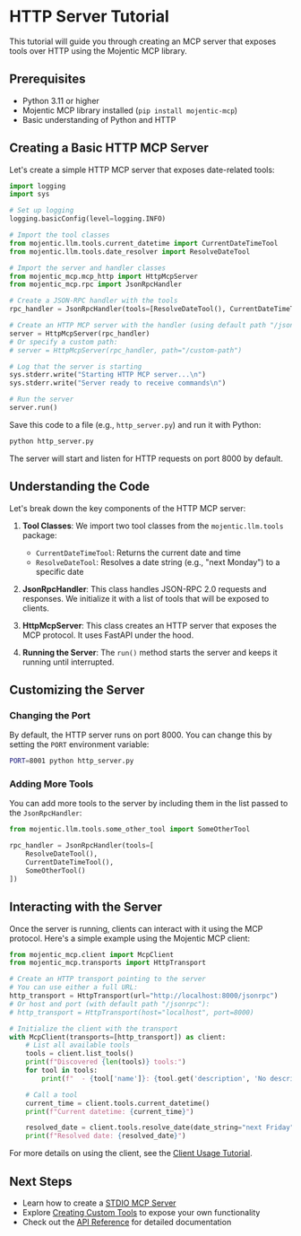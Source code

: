 # HTTP Server Tutorial

This tutorial will guide you through creating an MCP server that exposes tools over HTTP using the Mojentic MCP library.

## Prerequisites

- Python 3.11 or higher
- Mojentic MCP library installed (`pip install mojentic-mcp`)
- Basic understanding of Python and HTTP

## Creating a Basic HTTP MCP Server

Let's create a simple HTTP MCP server that exposes date-related tools:

```python
import logging
import sys

# Set up logging
logging.basicConfig(level=logging.INFO)

# Import the tool classes
from mojentic.llm.tools.current_datetime import CurrentDateTimeTool
from mojentic.llm.tools.date_resolver import ResolveDateTool

# Import the server and handler classes
from mojentic_mcp.mcp_http import HttpMcpServer
from mojentic_mcp.rpc import JsonRpcHandler

# Create a JSON-RPC handler with the tools
rpc_handler = JsonRpcHandler(tools=[ResolveDateTool(), CurrentDateTimeTool()])

# Create an HTTP MCP server with the handler (using default path "/jsonrpc")
server = HttpMcpServer(rpc_handler)
# Or specify a custom path:
# server = HttpMcpServer(rpc_handler, path="/custom-path")

# Log that the server is starting
sys.stderr.write("Starting HTTP MCP server...\n")
sys.stderr.write("Server ready to receive commands\n")

# Run the server
server.run()
```

Save this code to a file (e.g., `http_server.py`) and run it with Python:

```bash
python http_server.py
```

The server will start and listen for HTTP requests on port 8000 by default.

## Understanding the Code

Let's break down the key components of the HTTP MCP server:

1. **Tool Classes**: We import two tool classes from the `mojentic.llm.tools` package:
   - `CurrentDateTimeTool`: Returns the current date and time
   - `ResolveDateTool`: Resolves a date string (e.g., "next Monday") to a specific date

2. **JsonRpcHandler**: This class handles JSON-RPC 2.0 requests and responses. We initialize it with a list of tools that will be exposed to clients.

3. **HttpMcpServer**: This class creates an HTTP server that exposes the MCP protocol. It uses FastAPI under the hood.

4. **Running the Server**: The `run()` method starts the server and keeps it running until interrupted.

## Customizing the Server

### Changing the Port

By default, the HTTP server runs on port 8000. You can change this by setting the `PORT` environment variable:

```bash
PORT=8001 python http_server.py
```

### Adding More Tools

You can add more tools to the server by including them in the list passed to the `JsonRpcHandler`:

```python
from mojentic.llm.tools.some_other_tool import SomeOtherTool

rpc_handler = JsonRpcHandler(tools=[
    ResolveDateTool(), 
    CurrentDateTimeTool(),
    SomeOtherTool()
])
```

## Interacting with the Server

Once the server is running, clients can interact with it using the MCP protocol. Here's a simple example using the Mojentic MCP client:

```python
from mojentic_mcp.client import McpClient
from mojentic_mcp.transports import HttpTransport

# Create an HTTP transport pointing to the server
# You can use either a full URL:
http_transport = HttpTransport(url="http://localhost:8000/jsonrpc")
# Or host and port (with default path "/jsonrpc"):
# http_transport = HttpTransport(host="localhost", port=8000)

# Initialize the client with the transport
with McpClient(transports=[http_transport]) as client:
    # List all available tools
    tools = client.list_tools()
    print(f"Discovered {len(tools)} tools:")
    for tool in tools:
        print(f"  - {tool['name']}: {tool.get('description', 'No description')}")

    # Call a tool
    current_time = client.tools.current_datetime()
    print(f"Current datetime: {current_time}")

    resolved_date = client.tools.resolve_date(date_string="next Friday")
    print(f"Resolved date: {resolved_date}")
```

For more details on using the client, see the [Client Usage Tutorial](client-usage.md).

## Next Steps

- Learn how to create a [STDIO MCP Server](stdio-server.md)
- Explore [Creating Custom Tools](custom-tools.md) to expose your own functionality
- Check out the [API Reference](../api/index.md) for detailed documentation

